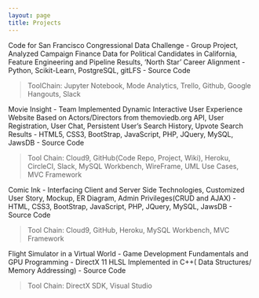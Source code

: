 ```yaml
---
layout: page
title: Projects
---
```



Code for San Francisco Congressional Data Challenge<here> - Group Project, Analyzed Campaign Finance Data for Political Candidates in California, Feature Engineering and Pipeline Results, ‘North Star’ Career Alignment  - Python, Scikit-Learn, PostgreSQL, gitLFS - Source Code
> ToolChain: Jupyter Notebook, Mode Analytics, Trello, Github, Google Hangouts, Slack
  
Movie Insight - Team Implemented Dynamic Interactive User Experience Website Based on Actors/Directors from themoviedb.org API, User Registration, User Chat, Persistent User’s Search History, Upvote Search Results - HTML5, CSS3, BootStrap, JavaScript, PHP,  JQuery, MySQL, JawsDB - Source Code
> Tool Chain: Cloud9, GitHub(Code Repo, Project, Wiki), Heroku, CircleCI,  Slack, MySQL Workbench, WireFrame, UML Use Cases, MVC Framework

Comic Ink - Interfacing Client and Server Side Technologies, Customized User Story,  Mockup, ER Diagram, Admin Privileges(CRUD and AJAX) -  HTML, CSS3, BootStrap, JavaScript, PHP, JQuery, MySQL, JawsDB - Source Code
> Tool Chain:  Cloud9, GitHub, Heroku, MySQL Workbench, MVC Framework

Flight Simulator in a Virtual World - Game Development Fundamentals and GPU Programming - DirectX 11 HLSL Implemented in C++( Data Structures/ Memory Addressing) - Source Code
> Tool Chain: DirectX SDK, Visual Studio
